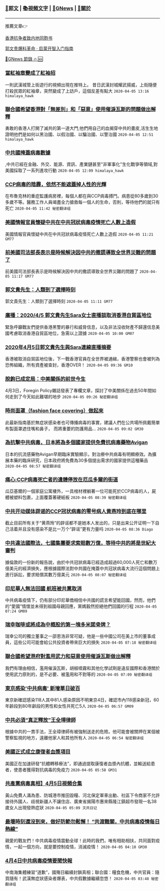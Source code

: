 ###  [:eagle:郭文](https://github.com/ourhimalayas/txt) | [:books:視頻文字](https://github.com/ourhimalayas/txt/blob/master/content/README.md) | [:newspaper:GNews](https://github.com/ourhimalayas/txt/blob/master/content/gnews/README.md) | [:pray:關於](https://github.com/ourhimalayas/home/tree/master/about)
---

推薦文章:point_right:

[香港抗争者致内地同胞书](https://github.com/ourhimalayas/news/blob/master/2019/08/a_letter_from_the_hong_kong_people.md)

[郭文贵爆料革命 · 启蒙开智入门指南](https://github.com/ourhimalayas/txt/issues/1)

[:newspaper:GNews 節錄 :fire: :new:](https://github.com/ourhimalayas/txt/blob/master/content/gnews/README.md) 



### [當紅袖章變成了紅袖招](/content/gnews/1/README.md)

一則武漢城管上街遊行的視頻出現在推特上。 昔日武漢封城耀武揚威，上街隨便打殺民眾的紅袖章，突然變成了上訪戶，這個反差有點大  `2020-04-05 13:16 himalaya_hawk`

### [聯合國希望香港對「無差別」和「惡意」使用催淚瓦斯的問題做出解釋](/content/gnews/2/README.md)

勇敢的香港人打開了滅共的第一道大門,他們用自己的血揭穿中共的畫皮,活生生地證明他們是如何以黑治國、以假治國、以騙治國、以警治國  `2020-04-05 12:51 himalaya_hawk`

### [中共國掩蓋病毒數據](/content/gnews/3/README.md)

,中共已經在金融、外交、能源、資訊、產業鏈甚至"非軍事化"生化戰爭等領域,對美國採取了一系列進攻行動  `2020-04-05 12:09 himalaya_hawk`

### [CCP病毒的陰霾，依然不能遮蓋掉人性的光輝](/content/gnews/4/README.md)

在布魯克林的重症監護病房裡，每個人都在與CCP病毒搏鬥。病患從80多歲到30多歲不等。醫務工作人員竭盡全力搶救每一個人的生命，否則，等待他們的就只有死亡  `2020-04-05 11:42 秘密翻译组`

### [美國情報官員懷疑中共在中共冠狀病毒疫情死亡人數上造假](/content/gnews/5/README.md)

美國情報官員懷疑中共在中共冠狀病毒疫情死亡人數上造假  `2020-04-05 11:21 GM77`

### [前美國司法部長表示是時候解決因中共的撒謊導致全世界災難的問題了](/content/gnews/6/README.md)

前美國司法部長表示是時候解決因中共的撒謊導致全世界災難的問題了  `2020-04-05 11:17 GM77`

### [郭文貴先生：人類到了選擇時刻](/content/gnews/7/README.md)

郭文貴先生：人類到了選擇時刻  `2020-04-05 11:11 GM77`

### [廣播：2020/4/5 郭文貴先生Sara女士直播談取消香港自貿區地位](/content/gnews/8/README.md)

緊急呼籲戰友們提供香港黑警的暴行和威脅信息，以及非法沒收財產不歸還信息美國考慮取消香港自貿區地位，急需以上證據  `2020-04-05 10:00 GM07`

### [2020年4月5日郭文貴先生與Sara連線直播摘要](/content/gnews/9/README.md)

香港被取消自貿區地位後，下一戰香港官員在全世界被通緝，香港警察也會被列為恐怖組織，所有資產被查封，香港OVER！  `2020-04-05 09:36 GM10`

### [脫鉤已成定局：中美關係的前世今生](/content/gnews/10/README.md)

4月3日，Foregin Policy雜誌發表了專欄文章，探討了中美關係在過去50年間如何走到了今天如此難堪的地步  `2020-04-05 09:26 秘密翻译组`

### [時尚面罩（fashion face covering）做起來](/content/gnews/11/README.md)

此最新指南基於無症狀感染者也可傳播病毒的事實，建議人們在公共場所佩戴簡單布製面罩遮住嘴和鼻子， 而將重要的防護用品...  `2020-04-05 09:02 GM30`

### [為抗擊中共病毒，日本將為多個國家提供免費抗病毒藥物Avigan](/content/gnews/12/README.md)

日本的抗流感藥物Avigan早期臨床實驗顯示，對治療中共病毒有明顯療效。為擴展本藥的臨床研究，日本政府將免費為30多個提出需求的國家提供這種藥品  `2020-04-05 08:57 秘密翻译组`

### [痛心:CCP病毒死亡者的遺體停放在厄瓜多爾的街道](/content/gnews/13/README.md)

瓜亞基爾的一個家庭公寓樓外，一具棺材裡躺著一位可能死於CCP病毒的人，屍體被塑料包裹，上面覆蓋著硬紙板  `2020-04-05 08:39 秘密翻译组`

### [中共开动媒体辟谣的CCP冠状病毒的零号病人黄燕玲到底在哪里](/content/gnews/14/README.md)

截止目前所有关于“黄燕玲”的辟谣都不是她本人发出的，只是出来公开证明一下自己活着并且没有感染不是比一万个“辟谣”更有力量吗  `2020-04-05 08:36 Diago`

### [中共違法國際法，七國集團要求索賠數万億，等待中共的將是世紀大審判](/content/gnews/15/README.md)

據倫敦的一份新的報告說，由於中共冠狀病毒已經造成超過60,000人死亡和數万億美元的經濟損失，應根據國際法對中共國在掩蓋中共冠狀病毒大流行這個問題上進行訴訟，要求賠償其數万億美元  `2020-04-05 08:07 秘密翻译组`

### [印尼華人無法回國 航班被共黨取消](/content/gnews/16/README.md)

中共病毒疫情下，仍有部分印尼華僑相信中共國的謊言希望能回國，然而，他們的“愛國”情懷並未得到祖國母親回應，黨媽毅然拒絕他們回國的行程  `2020-04-05 07:24 GM09`

### [瑞幸咖啡或將成為中概股的第一塊多米諾骨牌？](/content/gnews/17/README.md)

瑞幸公司的獨立董事之一邵恩浩非常可疑，他是一些中國公司在美上市的董事成員，這些公司可能會給公共投資者帶來巨大的損失  `2020-04-05 07:18 秘密翻译组`

### [聯合國希望港府對濫用武力和惡意使用催淚瓦斯做出解釋](/content/gnews/18/README.md)

我們有理由相信，濫用催淚瓦斯，胡椒噴霧和其他化學試劑是違反國際和香港關於使用武力原則的，是不必要、被濫用和不對等的  `2020-04-05 07:09 秘密翻译组`

### [東京感染&#039;中共病毒&#039; 新增單日破百](/content/gnews/19/README.md)

東京新確認感染118人其中81人感染原因不明東京4日，確認市內118感染新冠，60年齡段到80年齡段的男性和女性共死亡5人  `2020-04-05 06:57 GM09`

### [中共必須“真正釋放”王全璋律師](/content/gnews/20/README.md)

根據中共的一貫手法，王全璋律師有被強制送走的危險。他可能會被關押在某個被警察監視的地方，遠離他家人和其他所有人  `2020-04-05 06:54 秘密翻译组`

### [美國正式成立康復者血漿項目](/content/gnews/21/README.md)

美國正在加速研發“抗體轉移療法”，即通過提取康復者血漿內抗體，並輸送給患者，使患者獲得對抗病毒的免疫力  `2020-04-05 05:58 GM31`

### [共產黨病毒真相】4月5日視頻合集](/content/gnews/22/README.md)

黃山免費人滿為患、防城港市推田毀糧、河北保定軍車出動、社區下令商家不允許接待外國人、歧視新疆人不讓住店、廣東省揭陽市惠來縣隆江鎮超市發現一名38歲女人出現發熱症狀  `2020-04-05 05:09 灭共日记`

### [最壞時刻還沒到來，做好防範勿鬆懈！ “共渡難關，中共病毒疫情每日熱線”](/content/gnews/23/README.md)

親愛的戰友們！中共病毒疫情震動全球！此時的我們，唯有相助相扶，共同面對疫情，一起一個方向，就是要控制疫情，消滅疫情！  `2020-04-05 04:10 GM30`

### [4月4日中共病毒疫情要聞快報](/content/gnews/24/README.md)

中南海集體練習“道歉”，國殤日繼續封鎖真相；聯合國：糧食危機，中共官員：隨買隨有！武漢無症狀感染者爆表，中共假數據繼續忽悠！  `2020-04-05 03:48 秘密翻译组`

